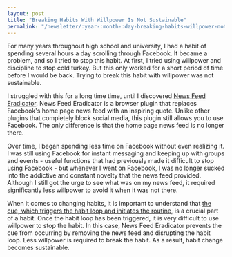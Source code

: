 ```yaml
---
layout: post
title: "Breaking Habits With Willpower Is Not Sustainable"
permalink: "/newsletter/:year-:month-:day-breaking-habits-willpower-not-sustainable"
---
```


For many years throughout high school and university, I had a habit of spending several hours a day scrolling through Facebook. It became a problem, and so I tried to stop this habit. At first, I tried using willpower and discipline to stop cold turkey. But this only worked for a short period of time before I would be back. Trying to break this habit with willpower was not sustainable.

I struggled with this for a long time time, until I discovered [News Feed Eradicator](https://chrome.google.com/webstore/detail/news-feed-eradicator/fjcldmjmjhkklehbacihaiopjklihlgg). News Feed Eradicator is a browser plugin that replaces Facebook's home page news feed with an inspiring quote. Unlike other plugins that completely block social media, this plugin still allows you to use Facebook. The only difference is that the home page news feed is no longer there.

Over time, I began spending less time on Facebook without even realizing it. I was still using Facebook for instant messaging and keeping up with groups and events - useful functions that had previously made it difficult to stop using Facebook - but whenever I went on Facebook, I was no longer sucked into the addictive and constant novelty that the news feed provided. Although I still got the urge to see what was on my news feed, it required significantly less willpower to avoid it when it was not there.

When it comes to changing habits, it is important to understand that [the cue, which triggers the habit loop and initiates the routine](/personal-development/habits), is a crucial part of a habit. Once the habit loop has been triggered, it is very difficult to use willpower to stop the habit. In this case, News Feed Eradicator prevents the cue from occurring by removing the news feed and disrupting the habit loop. Less willpower is required to break the habit. As a result, habit change becomes sustainable.
